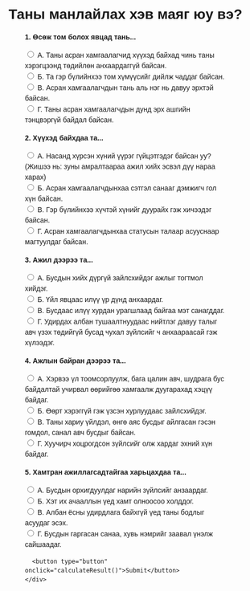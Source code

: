 <!DOCTYPE html>
<html lang="en">
<head>
  <meta charset="UTF-8">
  <meta name="viewport" content="width=device-width, initial-scale=1.0">
  <title>Personality Quiz</title>
  <style>
    body {
      font-family: Arial, sans-serif;
      margin: 10px;
      line-height: 1.5;
    }
    form {
      max-width: 400px;
      margin: 0 auto;
    }
    .question {
      margin-bottom: 15px;
    }
    .result {
      font-weight: bold;
      margin-top: 20px;
      text-align: center;
    }
    .error {
      color: red;
      font-weight: bold;
    }
  </style>
</head>
<body>
  <h1 style="margin-bottom: 10px; text-align: center;">Таны манлайлах хэв маяг юу вэ?</h1> 
  <form id="quizForm">
    <div class="question">
      <p><b>1. Өсөж том болох явцад тань...</b></p>
      <label><input type="radio" name="q1" value="A"> А. Таны асран хамгаалагчид хүүхэд байхад чинь таны хэрэгцээнд төдийлөн анхаардаггүй байсан.</label><br>
      <label><input type="radio" name="q1" value="B"> Б. Та гэр бүлийнхээ том хүмүүсийг дийлж чаддаг байсан.</label><br>
      <label><input type="radio" name="q1" value="C"> В. Асран хамгаалагчдын тань аль нэг нь давуу эрхтэй байсан.</label><br>
      <label><input type="radio" name="q1" value="D"> Г. Таны асран хамгаалагчдын дунд эрх ашгийн тэнцвэргүй байдал байсан.</label>
    </div>
    <div class="question">
      <p><b>2. Хүүхэд байхдаа та...</b></p>
      <label><input type="radio" name="q2" value="A"> А. Насанд хүрсэн хүний үүрэг гүйцэтгэдэг байсан уу? (Жишээ нь: зуны амралтаараа ажил хийх эсвэл дүү нараа харах)</label><br>
      <label><input type="radio" name="q2" value="B"> Б. Асран хамгаалагчдынхаа сэтгэл санааг дэмжигч гол хүн байсан.</label><br>
      <label><input type="radio" name="q2" value="C"> В. Гэр бүлийнхээ хүчтэй хүнийг дуурайх гэж хичээдэг байсан.</label><br>
      <label><input type="radio" name="q2" value="D"> Г. Асран хамгаалагчдынхаа статусын талаар асууснаар магтуулдаг байсан.</label>
    </div>
    <div class="question">
      <p><b>3. Ажил дээрээ та...</b></p>
      <label><input type="radio" name="q3" value="A"> А. Бусдын хийх дүргүй зайлсхийдэг ажлыг тогтмол хийдэг.</label><br>
      <label><input type="radio" name="q3" value="B"> Б. Үйл явцаас илүү үр дүнд анхаардаг.</label><br>
      <label><input type="radio" name="q3" value="C"> В. Бусдаас илүү хурдан урагшлаад байгаа мэт санагддаг.</label><br>
      <label><input type="radio" name="q3" value="D"> Г. Удирдах албан тушаалтнуудаас нийтлэг давуу талыг авч үзэх төдийгүй бусад чухал зүйлсийг ч анхаараасай гэж хүлээдэг.</label>
    </div>
    <div class="question">
      <p><b>4. Ажлын байран дээрээ та...</b></p>
      <label><input type="radio" name="q4" value="A"> А. Хэрвээ үл тоомсорлуулж, бага цалин авч, шудрага бус байдалтай учирвал өөрийгөө хамгаалж дуугарахад хэцүү байдаг.</label><br>
      <label><input type="radio" name="q4" value="B"> Б. Өөрт хэрэггүй гэж үзсэн хурлуудаас зайлсхийдэг.</label><br>
      <label><input type="radio" name="q4" value="C"> В. Таны хариу үйлдэл, өнгө аяс бусдыг айлгасан гэсэн гомдол, санал авч бусдыг байсан.</label><br>
      <label><input type="radio" name="q4" value="D"> Г. Хуучирч хоцрогдсон зүйлсийг олж хардаг эхний хүн байдаг.</label>
    </div>
    <div class="question">
      <p><b>5. Хамтран ажиллагсадтайгаа харьцахдаа та...</b></p>
      <label><input type="radio" name="q5" value="A"> А. Бусдын орхигдуулдаг нарийн зүйлсийг анзаардаг.</label><br>
      <label><input type="radio" name="q5" value="B"> Б. Хэт их ачааллын үед хамт олноосоо холддог.</label><br>
      <label><input type="radio" name="q5" value="C"> В. Албан ёсны удирдлага байхгүй үед таны бодлыг асуудаг эсэх.</label><br>
      <label><input type="radio" name="q5" value="D"> Г. Бусдын гаргасан санаа, хувь нэмрийг заавал үнэлж сайшаадаг.</label>
    </div>
    <div>



      <button type="button" onclick="calculateResult()">Submit</button>
    </div>
  </form>

  <script>
   function calculateResult() {
  const form = document.getElementById('quizForm');
  const answers = new FormData(form);
  const counts = { A: 0, B: 0, C: 0, D: 0 };
  let allAnswered = true;

  for (let i = 1; i <= 5; i++) {
    if (!answers.has('q' + i)) {
      allAnswered = false;
      break;
    }
  }

  if (!allAnswered) {
    alert("Та бүх асуултад хариулна уу."); 
    return;
  }

  for (let value of answers.values()) {
    counts[value]++;
  }

  let result;
  if (counts.A >= 3) result = `
    Та 'Pleaser' хүн юм. 
    <p>“Pleaser” хэв маяг нь бусадтай илүү дотно холбогдох замаар эрх мэдлийг бий болгодог хүмүүс юм. 
    Энэ хэв маягийн гол цөм нь гэр бүлийн ямар нэгэн гачигдалд байдаг. Санхүүгийн асуудлаас эхлээд өвчтэй 
    гэр бүлийн гишүүнтэй байсан гэх мэт гадны хүчин зүйлсийн улмаас энэ хэв маягийн хүмүүс амьдралынхаа 
    эхэн үед асран хамгаалагчдаасаа анхаарал халамж авч чадаагүй байдаг. Үүний үр дүнд эдгээр хүмүүс 
    ихэвчлэн бусдаар хүлээн зөвшөөрөгдөх маш их хэрэгцээтэй байдаг ба бусдад анхаарал халамж тавихаар 
    бүтээгдсэн байдаг.</p>`;

  else if (counts.B >= 3) result = `
    "Та 'Charmer' хүн юм.
    <p>“Charmer” хэв маяг нь бусдыг өөртөө татахад маш их анхаардаг хүмүүс байдаг. 
    Тэд дийлэнхдээ удирдлага, захиргааг тэр бүр хүндэлдэггүй. 
    Учир нь тэд хүүхэд ахуй насандаа сэтгэл санааны хувьд тусламж хэрэгтэй асран хамгаалагчаа тайвшруулах үүрэгтэй байсан ба 
    тэд ямар нэгэн асуудалтай эсвэл хэвийн энгийн гэр бүл ч байсан гэсэн асран хамгаалагчдынх нь аль нэг нь хамтрагчаасаа илүү хүүхдээсээ сэтгэл санааны дэмжлэг авдаг байсан байдаг. 
    Тиймээс тэд ихэвчлэн яаж бусдыг удирдаж өөрийнхөөрөө чиглүүлж хүссэн зүйлээ авахыг сурсан байдаг.</p>"`;
  
    else if (counts.C >= 3) result = `
     "Та 'Commander' хүн юм."
      <p>“Commander” хэв маяг нь эцсийн үр дүнд илүү анхаарч ажилладаг бөгөөд бусдыг яаруулах шахах мэдрэмжийг төрүүлэх хандлагатай байдаг. 
      Тэд дүрэм журмыг чанд сахидаг, эрх мэдлийн хатуу шатлалтай гэр бүлээс гаралтай байх магадлалтай. 
      Ихэвчлэн спорт, шашин шүтлэг, цэрэг арми эсвэл маш хатуу дүрэм журамтай гэр бүлийн тогтолцоонд өссөн байдаг.</p>`;

  else if (counts.D >= 3) result = ` 
    "Та 'Inspirer' хүн юм." 
    <p>“Inspirer” хэв маяг нь шинийг сэтгэгчид, сайн сайхны төлөө тууштай ажилладаг хүмүүс байдаг. 
    Тэд өөртөө юу ашигтайг  ч тооцоололгүй бусад хүмүүсийг дэмждэг. Энэ хэв маягийн хүмүүс ихэвчлэн өөрийгөө сайн илэрхийлдэг урлагийн эсвэл шинжлэх ухааны ажил хийдэг гэр бүлд өссөн байдаг 
    ба ажил мэргэжлийнхээ хувьд өндөр түвшинд хүрэхийн төлөө өөрийгөө золиослоход ч бэлэн  асран хамгаалагчидтай байсан байдаг.</P>`;
  
    else result = "Таны сонголт тодорхой үр дүн өгөөгүй.";

  const newTab = window.open();
  newTab.document.write(`
    <html>
      <head>
        <title>Quiz Result</title>
        <style>
          body {
            display: flex;
            flex-direction: column;
            justify-content: center;
            align-items: center;
            height: 100vh;
            margin: 0;
            font-family: Arial, sans-serif;
            text-align: center;
            line-height: 1.5;
          }
          h1 {
            margin-bottom: 10px;
          }
          p {
            font-size: 18px;
            font-weight: bold;
          }
        </style>
      </head>
      <body>
        <h1>Таны манлайлах хэв маяг бол</h1>
        <p>${result}</p>
      </body>
    </html>
  `);
  newTab.document.close();
}

  </script>
</body>
</html>

  

